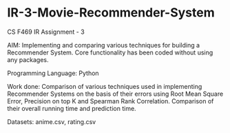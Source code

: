 # IR-3-Movie-Recommender-System
CS F469 IR Assignment - 3

AIM: Implementing and comparing various techniques for building a Recommender System. Core functionality has been coded without using any packages.

Programming Language: Python

Work done:
Comparison of various techniques used in implementing Recommender Systems on the basis of their errors using Root Mean Square Error, Precision on top K and Spearman Rank Correlation.
Comparison of their overall running time and prediction time.

Datasets: anime.csv, rating.csv



